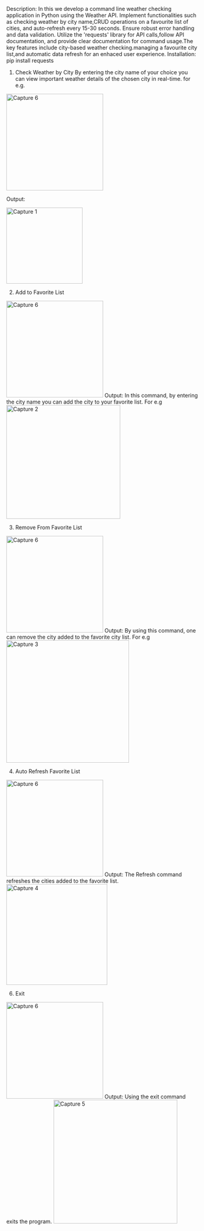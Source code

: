 Description:
In this we develop a command line weather checking application in Python using the Weather API. Implement functionalities such as checking weather by city name,CRUD operations on a favourite list of cities, and auto-refresh every 15-30 seconds. Ensure robust error handling and data validation. Utilize the 'requests' library for API calls,follow API documentation, and provide clear documentation for command usage.The key features include city-based weather checking.managing a favourite city list,and automatic data refresh for an enhaced user experience.
Installation:
pip install requests

1. Check Weather by City
By entering the city name of your choice you can view important weather details of the chosen city in real-time. for e.g.

<img width="254" alt="Capture 6" src="https://github.com/singh830/infotrixs/assets/153309843/4809e476-394c-4583-bc88-bea199f9fe2b">

Output:


<img width="200" alt="Capture 1" src="https://github.com/singh830/infotrixs/assets/153309843/8a5dc9c1-05f2-430d-bcf8-d4834a528bb7">

2. Add to Favorite List
<img width="254" alt="Capture 6" src="https://github.com/singh830/infotrixs/assets/153309843/cabb1359-d756-46ce-8a4f-bdc7401f0b6d">
Output:   
In this command, by entering the city name you can add the city to your favorite list. For e.g
<img width="299" alt="Capture 2" src="https://github.com/singh830/infotrixs/assets/153309843/fe9dc781-ee1e-4522-86cf-e8694f761108">

3. Remove From Favorite List
<img width="254" alt="Capture 6" src="https://github.com/singh830/infotrixs/assets/153309843/0cc5eaeb-4da7-481d-a00c-244497afb5ac">
Output:
By using this command, one can remove the city added to the favorite city list. For e.g
<img width="322" alt="Capture 3" src="https://github.com/singh830/infotrixs/assets/153309843/c98bdc3a-f2cf-4441-a1ae-e205777fa809">

4. Auto Refresh Favorite List
<img width="254" alt="Capture 6" src="https://github.com/singh830/infotrixs/assets/153309843/8c1be095-b576-4a8a-ab2d-db2f9788ac17">
Output:
The Refresh command refreshes the cities added to the favorite list.
<img width="265" alt="Capture 4" src="https://github.com/singh830/infotrixs/assets/153309843/397f14f7-4f03-4b6c-8b26-92362c028c4e">

6. Exit
<img width="254" alt="Capture 6" src="https://github.com/singh830/infotrixs/assets/153309843/bc8b74eb-4ca2-488f-8aa2-180fe9487dd8">
Output:
Using the exit command exits the program.
<img width="325" alt="Capture 5" src="https://github.com/singh830/infotrixs/assets/153309843/ad258835-24eb-441f-995d-6ff748ad5c1b">






